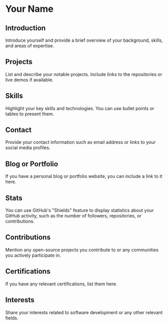 # Your Name

## Introduction
Introduce yourself and provide a brief overview of your background, skills, and areas of expertise.

## Projects
List and describe your notable projects. Include links to the repositories or live demos if available.

## Skills
Highlight your key skills and technologies. You can use bullet points or tables to present them.

## Contact
Provide your contact information such as email address or links to your social media profiles.

## Blog or Portfolio
If you have a personal blog or portfolio website, you can include a link to it here.

## Stats
You can use GitHub's "Shields" feature to display statistics about your GitHub activity, such as the number of followers, repositories, or contributions.

## Contributions
Mention any open-source projects you contribute to or any communities you actively participate in.

## Certifications
If you have any relevant certifications, list them here.

## Interests
Share your interests related to software development or any other relevant fields.

















<!--
**JackGerry1/JackGerry1** is a ✨ _special_ ✨ repository because its `README.md` (this file) appears on your GitHub profile.

Here are some ideas to get you started:

- 🔭 I’m currently working on ...
- 🌱 I’m currently learning ...
- 👯 I’m looking to collaborate on ...
- 🤔 I’m looking for help with ...
- 💬 Ask me about ...
- 📫 How to reach me: ...
- 😄 Pronouns: ...
- ⚡ Fun fact: ...
-->
